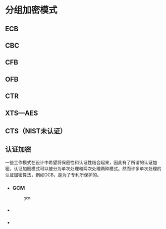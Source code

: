 # 分组加密模式

## ECB

## CBC

## CFB

## OFB

## CTR

## XTS—AES

## CTS（NIST未认证）



## 认证加密

一些工作模式在设计中希望将保密性和认证性结合起来，因此有了所谓的认证加密。认证加密模式可以被分为单次处理和两次处理两种模式。然而许多单次处理的认证加密算法，例如OCB，是为了专利所保护的。

* ### GCM

           gcm

* ### 

* ### 






